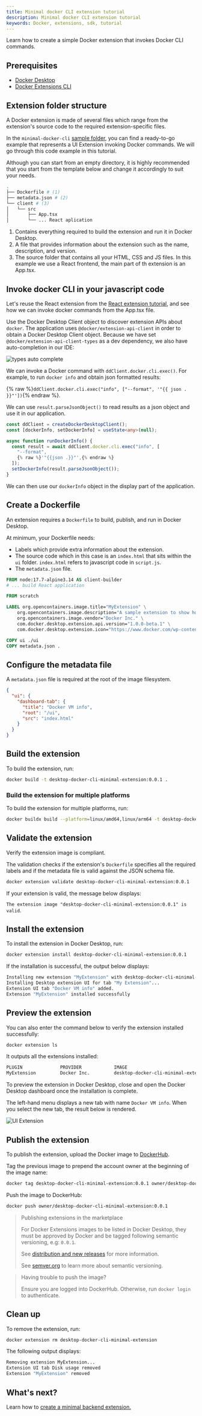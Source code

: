 ```yaml
---
title: Minimal docker CLI extension tutorial
description: Minimal docker CLI extension tutorial
keywords: Docker, extensions, sdk, tutorial
---
```


Learn how to create a simple Docker extension that invokes Docker CLI commands.

## Prerequisites

- [Docker Desktop](https://www.docker.com/products/docker-desktop/)
- [Docker Extensions CLI](https://github.com/docker/extensions-sdk/releases/)

## Extension folder structure

A Docker extension is made of several files which range from the extension's source code to the required extension-specific files.

In the `minimal-docker-cli` [sample folder](https://github.com/docker/extensions-sdk/tree/main/samples), you can find a ready-to-go example that represents a UI Extension invoking Docker commands. We will go through this code example in this tutorial.

Although you can start from an empty directory, it is highly recommended that you start from the template below and change it accordingly to suit your needs.

```bash
.
├── Dockerfile # (1)
├── metadata.json # (2)
└── client # (3)
│   └── src
│       ├── App.tsx
│       └── ... React aplication
```

1. Contains everything required to build the extension and run it in Docker Desktop.
2. A file that provides information about the extension such as the name, description, and version.
3. The source folder that contains all your HTML, CSS and JS files. In this example we use a React frontend, the main part of th extension is an App.tsx.

## Invoke docker CLI in your javascript code

Let's reuse the React extension from the [React extension tutorial](./react-extension.md), and see how we can invoke docker commands from the App.tsx file.

Use the Docker Desktop Client object to discover extension APIs about `docker`. The application uses `@docker/extension-api-client` in order to obtain a Docker Desktop Client object. Because we have set `@docker/extension-api-client-types` as a dev dependency, we also have auto-completion in our IDE:

![types auto complete](images/types-autocomplete.png)

We can invoke a Docker command with `ddClient.docker.cli.exec()`.
For example, to run `docker info` and obtain json formatted results:

{% raw %}`ddClient.docker.cli.exec("info", ["--format", '"{{ json . }}"'])`{% endraw %}.

We can use `result.parseJsonObject()` to read results as a json object and use it in our application.

```typescript
const ddClient = createDockerDesktopClient();
const [dockerInfo, setDockerInfo] = useState<any>(null);

async function runDockerInfo() {
  const result = await ddClient.docker.cli.exec("info", [
    "--format",
    {% raw %}'"{{json .}}"',{% endraw %}
  ]);
  setDockerInfo(result.parseJsonObject());
}
```

We can then use our `dockerInfo` object in the display part of the application.

## Create a Dockerfile

An extension requires a `Dockerfile` to build, publish, and run in Docker Desktop.

At minimum, your Dockerfile needs:

- Labels which provide extra information about the extension.
- The source code which in this case is an `index.html` that sits within the `ui` folder. `index.html` refers to javascript code in `script.js`.
- The `metadata.json` file.

```Dockerfile
FROM node:17.7-alpine3.14 AS client-builder
# ... build React application

FROM scratch

LABEL org.opencontainers.image.title="MyExtension" \
    org.opencontainers.image.description="A sample extension to show how easy it's to get started with Desktop Extensions." \
    org.opencontainers.image.vendor="Docker Inc." \
    com.docker.desktop.extension.api.version="1.0.0-beta.1" \
    com.docker.desktop.extension.icon="https://www.docker.com/wp-content/uploads/2022/03/Moby-logo.png"

COPY ui ./ui
COPY metadata.json .
```

## Configure the metadata file

A `metadata.json` file is required at the root of the image filesystem.

```json
{
  "ui": {
    "dashboard-tab": {
      "title": "Docker VM info",
      "root": "/ui",
      "src": "index.html"
    }
  }
}
```

## Build the extension

To build the extension, run:

```bash
docker build -t desktop-docker-cli-minimal-extension:0.0.1 .
```

### Build the extension for multiple platforms

To build the extension for multiple platforms, run:

```bash
docker buildx build --platform=linux/amd64,linux/arm64 -t desktop-docker-cli-minimal-extension:0.0.1 .
```

## Validate the extension

Verify the extension image is compliant.

The validation checks if the extension's `Dockerfile` specifies all the required labels and if the metadata file is valid against the JSON schema file.

```bash
docker extension validate desktop-docker-cli-minimal-extension:0.0.1
```

If your extension is valid, the message below displays:

`The extension image "desktop-docker-cli-minimal-extension:0.0.1" is valid`.

## Install the extension

To install the extension in Docker Desktop, run:

```bash
docker extension install desktop-docker-cli-minimal-extension:0.0.1
```

If the installation is successful, the output below displays:

```bash
Installing new extension "MyExtension" with desktop-docker-cli-minimal-extension:0.0.1 ...
Installing Desktop extension UI for tab "My Extension"...
Extension UI tab "Docker VM info" added.
Extension "MyExtension" installed successfully
```

## Preview the extension

You can also enter the command below to verify the extension installed successfully:

```bash
docker extension ls
```

It outputs all the extensions installed:

```bash
PLUGIN              PROVIDER            IMAGE                                       UI                  VM  HOST
MyExtension         Docker Inc.         desktop-docker-cli-minimal-extension:0.0.1  1 tab(My Extension) -   -
```

To preview the extension in Docker Desktop, close and open the Docker Desktop dashboard once the installation is complete.

The left-hand menu displays a new tab with name `Docker VM info`. When you select the new tab, the result below is rendered.

![UI Extension](images/docker-cli-minimal-extension.png)

## Publish the extension

To publish the extension, upload the Docker image to [DockerHub](https://hub.docker.com).

Tag the previous image to prepend the account owner at the beginning of the image name:

```bash
docker tag desktop-docker-cli-minimal-extension:0.0.1 owner/desktop-docker-cli-minimal-extension:0.0.1
```

Push the image to DockerHub:

```bash
docker push owner/desktop-docker-cli-minimal-extension:0.0.1
```

> Publishing extensions in the marketplace
>
> For Docker Extensions images to be listed in Docker Desktop, they must be approved by Docker and be tagged following semantic versioning, e.g: `0.0.1`.
>
> See [distribution and new releases](../extensions/DISTRIBUTION.md#distribution-and-new-releases) for more information.
>
> See <a href="https://semver.org/" target="__blank">semver.org</a> to learn more about semantic versioning.

> Having trouble to push the image?
>
> Ensure you are logged into DockerHub. Otherwise, run `docker login` to authenticate.

## Clean up

To remove the extension, run:

```bash
docker extension rm desktop-docker-cli-minimal-extension
```

The following output displays:

```bash
Removing extension MyExtension...
Extension UI tab Disk usage removed
Extension "MyExtension" removed
```

## What's next?

Learn how to [create a minimal backend extension.](./minimal-backend-extension.md)
